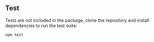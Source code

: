 ## Test

Tests are not included in the package, clone the repository and install dependencies to run the test suite:

```
npm test
```
